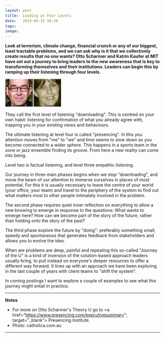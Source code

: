 ```yaml
---
layout: post
title:  Leading at Four Levels
date:   2014-09-15 16:10
tags: 
image:
---
```


**Look at terrorism, climate change, financial crunch or any of our biggest, least tractable problems, and we can ask why is it that we collectively create results that no one wants? Otto Scharmer and Katrin Kaufer at MIT have set out a journey to bring leaders to the new awareness that is key to transforming themselves and their institutions. Leaders can begin this by ramping up their listening through four levels.**

![](/libb/images/scharmer-kaufer.jpg)

They call the first level of listening "downloading". This is centred on your own habit: listening for confirmation of what you already agree with, trapping you in your existing views and behaviours.

The ultimate listening at level four is called "presencing". In this you attention moves from "me" to "we" and time seems to slow down as you become connected to a wider sphere. This happens in a sports team in the zone or jazz ensemble finding its groove. From here a new reality can come into being. 

Level two is factual listening, and level three empathic listening.  

Our journey in three main phases begins when we stop "downloading", and move the beam of our attention to immerse ourselves in places of most potential. For this it is usually necessary to leave the centre of your world (your office, your team) and travel to the periphery of the system to find out what matters most to other people intimately involved in the problem.

The second phase requires quiet inner reflection on everything to allow a new knowing to emerge in response to the questions: What wants to emerge here? How can we become part of the story of the future, rather than holding onto the story of the past?

The third phase explore the future by "doing": preferably something small, speedy and spontaneous that generates feedback from stakeholders and allows you to evolve the idea.

When are problems are deep, painful and repeating this so-called "Journey of the U" is a kind of inversion of the solution-based approach leaders usually bring, to pull instead on everyone's deeper resources to offer a different way forward. It lines up with an approach we have been exploring in the last couple of years with client teams to "shift the system". 

In coming postings I want to explore a couple of examples to see what this journey might entail in practice.

__________________
<b>Notes</b>

* For more on Otto Scharmer's Theory U go to <a href="https://www.presencing.com/executivesummary"; target="_blank"> Presencing Institute. </a>
* Photo: catholica.com.au

__________________









